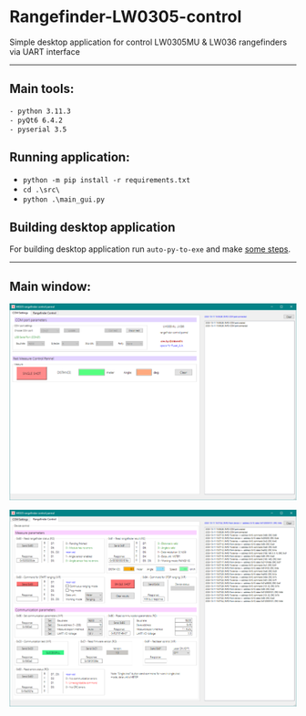 # Rangefinder-LW0305-control
Simple desktop application for control LW0305MU &amp; LW036 rangefinders via UART interface
<hr>

## Main tools:
```
- python 3.11.3
- pyQt6 6.4.2
- pyserial 3.5
```

## Running application:
- ```python -m pip install -r requirements.txt```
- ```cd .\src\ ```
- ```python .\main_gui.py ```


## Building desktop application
For building desktop application run ```auto-py-to-exe``` and make [some steps](https://habr.com/ru/company/vdsina/blog/557316/).
<hr>

## Main window:
<p align="center">
  <img src="https://github.com/shlom41k/Rangefinder-LW0305-control/blob/main/docs/app_1.PNG">
</p>
<p align="center">
  <img src="https://github.com/shlom41k/Rangefinder-LW0305-control/blob/main/docs/app_2.PNG">
</p>